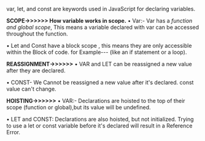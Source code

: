 var, let, and const are keywords used in JavaScript for declaring variables.

**SCOPE->>>>>> How variable works in scope.**
• Var:- Var has a *function and global scope*, This means a variable declared with var can be accessed throughout the function.

• Let and Const have a block scope , this means they are only accessible within the Block of code.
for Example--- (like an if statement or a loop).


**REASSIGNMENT->>>>>>**
• VAR and LET can be reassigned a new value after they are declared.

• CONST- We Cannot be reassigned a new value after it's declared. const value can't change.


**HOISTING->>>>>>**
• VAR:- Declarations are hoisted to the top of their scope (function or global),but its value will be undefined.

• LET and CONST: Declarations are also hoisted, but not initialized. Trying to use a let or const  variable before it's declared will result in a Reference Error.
